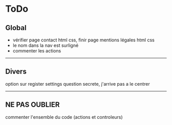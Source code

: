 # ToDo

## Global

  - vérifier page contact html css, finir page mentions légales html css
  - le nom dans la nav est surligné
  - commenter les actions

***

## Divers
  option sur register settings question secrete, j'arrive pas a le centrer

***

## NE PAS OUBLIER

  commenter l'ensemble du code (actions et controleurs)


